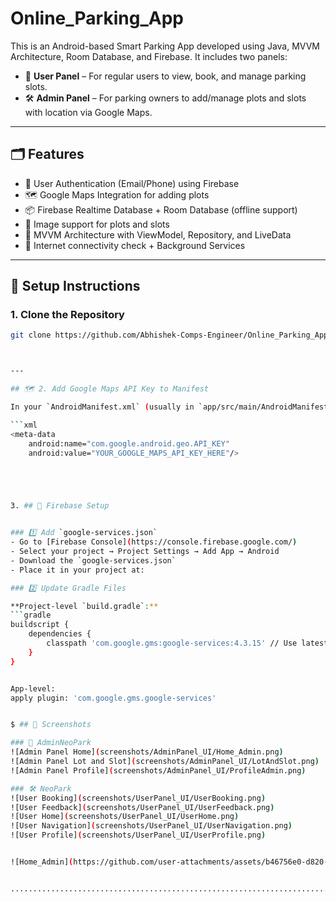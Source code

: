 # Online_Parking_App

This is an Android-based Smart Parking App developed using Java, MVVM Architecture, Room Database, and Firebase. It includes two panels:

- 👤 **User Panel** – For regular users to view, book, and manage parking slots.
- 🛠️ **Admin Panel** – For parking owners to add/manage plots and slots with location via Google Maps.

---

## 🗂 Features

- 🔐 User Authentication (Email/Phone) using Firebase
- 🗺️ Google Maps Integration for adding plots
- 📦 Firebase Realtime Database + Room Database (offline support)
- 📸 Image support for plots and slots
- 🧠 MVVM Architecture with ViewModel, Repository, and LiveData
- 📶 Internet connectivity check + Background Services

---

## 📲 Setup Instructions

### 1. Clone the Repository

```bash
git clone https://github.com/Abhishek-Comps-Engineer/Online_Parking_App.git



---

## 🗺️ 2. Add Google Maps API Key to Manifest

In your `AndroidManifest.xml` (usually in `app/src/main/AndroidManifest.xml`), add this line **within the `<application>` tag**:

```xml
<meta-data
    android:name="com.google.android.geo.API_KEY"
    android:value="YOUR_GOOGLE_MAPS_API_KEY_HERE"/>





3. ## 🔧 Firebase Setup


### 1️⃣ Add `google-services.json`
- Go to [Firebase Console](https://console.firebase.google.com/)
- Select your project → Project Settings → Add App → Android
- Download the `google-services.json`
- Place it in your project at:

### 2️⃣ Update Gradle Files

**Project-level `build.gradle`:**
```gradle
buildscript {
    dependencies {
        classpath 'com.google.gms:google-services:4.3.15' // Use latest
    }
}


App-level:
apply plugin: 'com.google.gms.google-services'


$ ## 📸 Screenshots

### 👤 AdminNeoPark
![Admin Panel Home](screenshots/AdminPanel_UI/Home_Admin.png)
![Admin Panel Lot and Slot](screenshots/AdminPanel_UI/LotAndSlot.png)
![Admin Panel Profile](screenshots/AdminPanel_UI/ProfileAdmin.png)

### 🛠️ NeoPark
![User Booking](screenshots/UserPanel_UI/UserBooking.png)
![User Feedback](screenshots/UserPanel_UI/UserFeedback.png)
![User Home](screenshots/UserPanel_UI/UserHome.png)
![User Navigation](screenshots/UserPanel_UI/UserNavigation.png)
![User Profile](screenshots/UserPanel_UI/UserProfile.png)


![Home_Admin](https://github.com/user-attachments/assets/b46756e0-d820-430b-b2e2-5abb31f4545d)


...........................................................................
